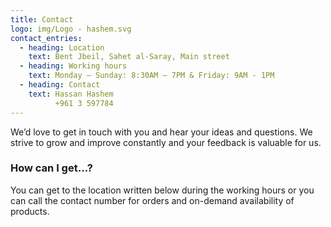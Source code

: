 ```yaml
---
title: Contact
logo: img/Logo - hashem.svg
contact_entries:
  - heading: Location
    text: Bent Jbeil, Sahet al-Saray, Main street
  - heading: Working hours
    text: Monday – Sunday: 8:30AM – 7PM & Friday: 9AM - 1PM
  - heading: Contact
    text: Hassan Hashem
          +961 3 597784
---
```

We’d love to get in touch with you and hear your ideas and
questions. We strive to grow and improve constantly and your feedback
is valuable for us.

<h3 class="f4 b lh-title mb2">How can I get…?</h3>

You can get to the location written below during the working hours or you can call the contact number for orders and on-demand availability of products.
